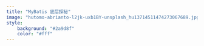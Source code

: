 ```yaml
---
title: "MyBatis 底层探秘"
image: "hutomo-abrianto-l2jk-uxb1BY-unsplash_hu13714511474273067689.jpg"
style:
    background: "#2a9d8f"
    color: "#fff"
---
```

